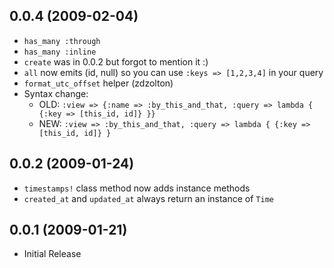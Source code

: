 0.0.4 (2009-02-04)
------------------
 - `has_many :through`
 - `has_many :inline`
 - `create` was in 0.0.2 but forgot to mention it :)
 - `all` now emits (id, null) so you can use `:keys => [1,2,3,4]` in your query
 - `format_utc_offset` helper (zdzolton)
 - Syntax change: 
   - OLD: `:view => {:name => :by_this_and_that, :query => lambda { {:key => [this_id, id]} }}`
   - NEW: `:view => :by_this_and_that, :query => lambda { {:key => [this_id, id]} }`

0.0.2 (2009-01-24)
------------------
 - `timestamps!` class method now adds instance methods
 - `created_at` and `updated_at` always return an instance of `Time`

0.0.1 (2009-01-21)
------------------
 - Initial Release
